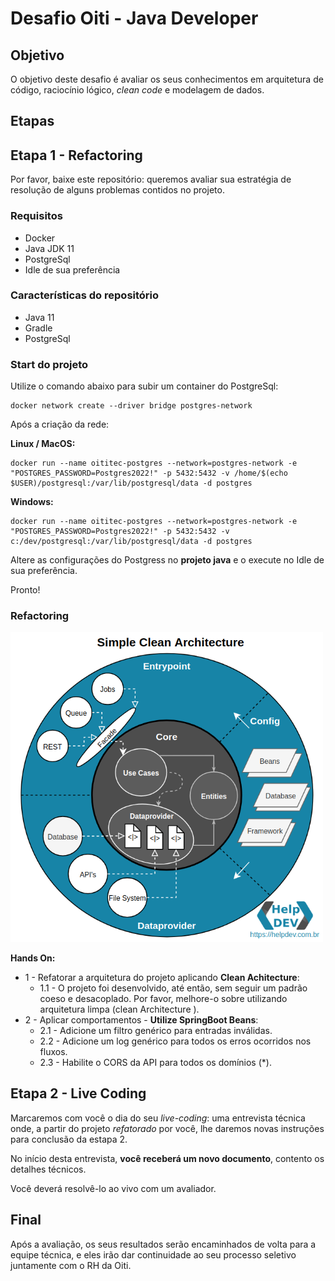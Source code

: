 # Desafio Oiti - Java Developer

## Objetivo

O objetivo deste desafio é avaliar os seus conhecimentos em arquitetura de código, raciocínio lógico, _clean code_ e modelagem de dados.

## Etapas

## Etapa 1 - Refactoring

Por favor, baixe este repositório: queremos avaliar sua estratégia de resolução de alguns problemas contidos no projeto.

### Requisitos

- Docker
- Java JDK 11
- PostgreSql
- Idle de sua preferência

### Características do repositório

- Java 11
- Gradle
- PostgreSql

### Start do projeto

Utilize o comando abaixo para subir um container do PostgreSql:

    docker network create --driver bridge postgres-network

Após a criação da rede:

**Linux / MacOS:**

    docker run --name oititec-postgres --network=postgres-network -e "POSTGRES_PASSWORD=Postgres2022!" -p 5432:5432 -v /home/$(echo $USER)/postgresql:/var/lib/postgresql/data -d postgres

**Windows:**

    docker run --name oititec-postgres --network=postgres-network -e "POSTGRES_PASSWORD=Postgres2022!" -p 5432:5432 -v c:/dev/postgresql:/var/lib/postgresql/data -d postgres

Altere as configurações do Postgress no **projeto java** e o execute no Idle de sua preferência.

Pronto!

### Refactoring

<img src="clean.png" alt="drawing" width="500"/>

**Hands On:**

- 1 - Refatorar a arquitetura do projeto aplicando **Clean Achitecture**:
  - 1.1 - O projeto foi desenvolvido, até então, sem seguir um padrão coeso e desacoplado. Por favor, melhore-o sobre utilizando arquitetura limpa (clean Architecture ).
- 2 - Aplicar comportamentos - **Utilize SpringBoot Beans**:
  - 2.1 - Adicione um filtro genérico para entradas inválidas.
  - 2.2 - Adicione um log genérico para todos os erros ocorridos nos fluxos.
  - 2.3 - Habilite o CORS da API para todos os domínios (\*).

## Etapa 2 - Live Coding

​Marcaremos com você o dia do seu _live-coding_: uma entrevista técnica onde, a partir do projeto _refatorado_ por você, lhe daremos novas instruções para conclusão da estapa 2.

No início desta entrevista, **você receberá um novo documento**, contento os detalhes técnicos.

Você deverá resolvê-lo ao vivo com um avaliador.

## Final

Após a avaliação, os seus resultados serão encaminhados de volta para a equipe técnica, e eles irão dar continuidade ao seu processo seletivo juntamente com o RH da Oiti.
​
